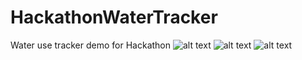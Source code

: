 # HackathonWaterTracker
Water use tracker demo for Hackathon
![alt text](http://url/to/img.png)
![alt text](http://url/to/img.png)
![alt text](http://url/to/img.png)
